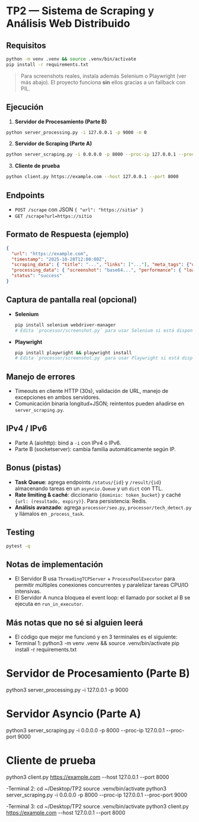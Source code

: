 
# TP2 — Sistema de Scraping y Análisis Web Distribuido

## Requisitos
```bash
python -m venv .venv && source .venv/bin/activate
pip install -r requirements.txt
```

> Para screenshots reales, instala además Selenium o Playwright (ver más abajo). El proyecto funciona **sin** ellos gracias a un fallback con PIL.

## Ejecución

1. **Servidor de Procesamiento (Parte B)**
```bash
python server_processing.py -i 127.0.0.1 -p 9000 -n 0
```

2. **Servidor de Scraping (Parte A)**
```bash
python server_scraping.py -i 0.0.0.0 -p 8000 --proc-ip 127.0.0.1 --proc-port 9000
```

3. **Cliente de prueba**
```bash
python client.py https://example.com --host 127.0.0.1 --port 8000
```

## Endpoints
- `POST /scrape` con JSON `{ "url": "https://sitio" }`
- `GET /scrape?url=https://sitio`

## Formato de Respuesta (ejemplo)
```json
{
  "url": "https://example.com",
  "timestamp": "2025-10-28T12:00:00Z",
  "scraping_data": { "title": "...", "links": ["..."], "meta_tags": {"description": "..."}, "structure": {"h1": 1, "h2": 0}, "images_count": 0 },
  "processing_data": { "screenshot": "base64...", "performance": { "load_time_ms": 200, "total_size_kb": 12, "num_requests": 1 }, "thumbnails": ["base64..."] },
  "status": "success"
}
```

## Captura de pantalla real (opcional)

- **Selenium**
  ```bash
  pip install selenium webdriver-manager
  # Edita `processor/screenshot.py` para usar Selenium si está disponible.
  ```

- **Playwright**
  ```bash
  pip install playwright && playwright install
  # Edita `processor/screenshot.py` para usar Playwright si está disponible.
  ```

## Manejo de errores
- Timeouts en cliente HTTP (30s), validación de URL, manejo de excepciones en ambos servidores.
- Comunicación binaria longitud+JSON; reintentos pueden añadirse en `server_scraping.py`.

## IPv4 / IPv6
- Parte A (aiohttp): bind a `-i` con IPv4 o IPv6.
- Parte B (socketserver): cambia familia automáticamente según IP.

## Bonus (pistas)
- **Task Queue**: agrega endpoints `/status/{id}` y `/result/{id}` almacenando tareas en un `asyncio.Queue` y un `dict` con TTL.
- **Rate limiting & caché**: diccionario `{dominio: token_bucket}` y caché `{url: (resultado, expiry)}`. Para persistencia: Redis.
- **Análisis avanzado**: agrega `processor/seo.py`, `processor/tech_detect.py` y llámalos en `_process_task`.

## Testing
```bash
pytest -q
```

## Notas de implementación
- El Servidor B usa `ThreadingTCPServer` + `ProcessPoolExecutor` para permitir múltiples conexiones concurrentes y paralelizar tareas CPU/IO intensivas.
- El Servidor A nunca bloquea el event loop: el llamado por socket al B se ejecuta en `run_in_executor`.


## Más notas que no sé si alguien leerá
- El código que mejor me funcionó y en 3 terminales es el siguiente: 
- Terminal 1:
python3 -m venv .venv && source .venv/bin/activate
pip install -r requirements.txt

# Servidor de Procesamiento (Parte B)
python3 server_processing.py -i 127.0.0.1 -p 9000 

# Servidor Asyncio (Parte A)
python3 server_scraping.py -i 0.0.0.0 -p 8000 --proc-ip 127.0.0.1 --proc-port 9000

# Cliente de prueba
python3 client.py https://example.com --host 127.0.0.1 --port 8000


-Terminal 2:
cd ~/Desktop/TP2
source .venv/bin/activate
python3 server_scraping.py -i 0.0.0.0 -p 8000 --proc-ip 127.0.0.1 --proc-port 9000


-Terminal 3:
cd ~/Desktop/TP2
source .venv/bin/activate
python3 client.py https://example.com --host 127.0.0.1 --port 8000

